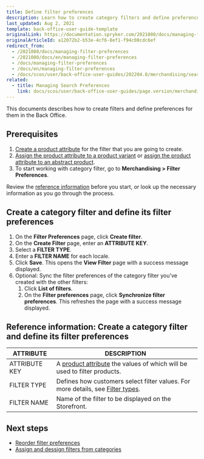 ```yaml
---
title: Define filter preferences
description: Learn how to create category filters and define preferences in the Back Office
last_updated: Aug 2, 2021
template: back-office-user-guide-template
originalLink: https://documentation.spryker.com/2021080/docs/managing-filter-preferences
originalArticleId: a12072b2-b53e-4cf6-8ef1-f94c08cdc6ef
redirect_from:
  - /2021080/docs/managing-filter-preferences
  - /2021080/docs/en/managing-filter-preferences
  - /docs/managing-filter-preferences
  - /docs/en/managing-filter-preferences
  - /docs/scos/user/back-office-user-guides/202204.0/merchandising/search-and-filters/managing-filter-preferences.html
related:
  - title: Managing Search Preferences
    link: docs/scos/user/back-office-user-guides/page.version/merchandising/search-and-filters/managing-search-preferences.html
---
```


This documents describes how to create filters and define preferences for them in the Back Office.

## Prerequisites

1. [Create a product attribute](/docs/scos/user/back-office-user-guides/{{page.version}}/catalog/attributes/create-product-attributes.html) for the filter that you are going to create.
2. [Assign the product attribute to a product variant](/docs/scos/user/back-office-user-guides/{{page.version}}/catalog/products/manage-concrete-products/assign-product-attributes-to-product-variants.html) or [assign the product attribute to an abstract product](/docs/scos/user/back-office-user-guides/{{page.version}}/catalog/products/manage-abstract-products/assign-product-attributes-to-abstract-products.html).
3. To start working with category filter, go to **Merchandising&nbsp;<span aria-label="and then">></span> Filter Preferences**.

Review the [reference information](#reference-information-create-a-category-filter-and-define-its-filter-preferences) before you start, or look up the necessary information as you go through the process.

## Create a category filter and define its filter preferences

1. On the **Filter Preferences** page, click **Create filter**.
2. On the **Create Filter** page, enter an **ATTRIBUTE KEY**.
3. Select a **FILTER TYPE**.
4. Enter a **FILTER NAME** for each locale.
5. Click **Save**.
    This opens the **View Filter** page with a success message displayed.
6. Optional: Sync the filter preferences of the category filter you've created with the other filters:
    1. Click **List of filters**.
    2. On the **Filter preferences** page, click **Synchronize filter preferences**.
       This refreshes the page with a success message displayed.

## Reference information: Create a category filter and define its filter preferences

| ATTRIBUTE | DESCRIPTION |
|-|-|
| ATTRIBUTE KEY | A [product attribute](/docs/scos/user/features/{{page.version}}/product-feature-overview/product-attributes-overview.html) the values of which will be used to filter products. |
| FILTER TYPE | Defines how customers select filter values. For more details, see [Filter types](/docs/scos/user/features/{{page.version}}/search-feature-overview/standard-filters-overview.html#filter-types).  |
| FILTER NAME | Name of the filter to be displayed on the Storefront. |



## Next steps

* [Reorder filter preferences](/docs/scos/user/back-office-user-guides/{{page.version}}/merchandising/filter-preferences/reorder-filter-preferences.html)
* [Assign and dessign filters from categories](/docs/scos/user/back-office-user-guides/{{page.version}}/merchandising/category-filters/assign-and-deassign-filters-from-categories.html)
